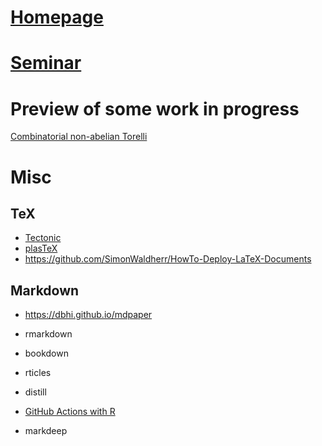 # [Homepage](http://mat.puc-rio.br/~sergey)

# [Seminar](https://sergunchik.github.io/seminario)

# Preview of some work in progress
[Combinatorial non-abelian Torelli](https://sergunchik.github.io/torelli)

# Misc
## TeX
- [Tectonic](https://tectonic-typesetting.github.io)
- [plasTeX](https://plastex.github.io/plastex/)
- <https://github.com/SimonWaldherr/HowTo-Deploy-LaTeX-Documents>

## Markdown
- <https://dbhi.github.io/mdpaper>

- rmarkdown
- bookdown
- rticles
- distill

- [GitHub Actions with R](https://orchid00.github.io/actions_sandbox)

- markdeep
